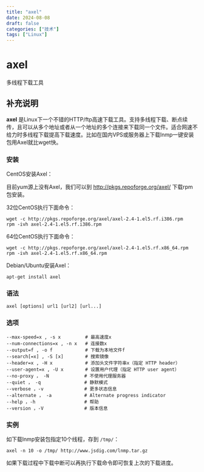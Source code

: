 ```yaml
---
title: "axel"
date: 2024-08-08
draft: false
categories: ["技术"]
tags: ["Linux"]
---
```

axel
===

多线程下载工具

## 补充说明

**axel** 是Linux下一个不错的HTTP/ftp高速下载工具。支持多线程下载、断点续传，且可以从多个地址或者从一个地址的多个连接来下载同一个文件。适合网速不给力时多线程下载提高下载速度。比如在国内VPS或服务器上下载lnmp一键安装包用Axel就比wget快。

###  安装

CentOS安装Axel：

目前yum源上没有Axel，我们可以到 http://pkgs.repoforge.org/axel/ 下载rpm包安装。

32位CentOS执行下面命令：

```shell
wget -c http://pkgs.repoforge.org/axel/axel-2.4-1.el5.rf.i386.rpm
rpm -ivh axel-2.4-1.el5.rf.i386.rpm
```

64位CentOS执行下面命令：

```shell
wget -c http://pkgs.repoforge.org/axel/axel-2.4-1.el5.rf.x86_64.rpm
rpm -ivh axel-2.4-1.el5.rf.x86_64.rpm
```

Debian/Ubuntu安装Axel：

```shell
apt-get install axel
```

###  语法

```shell
axel [options] url1 [url2] [url...]
```

###  选项

```shell
--max-speed=x , -s x         # 最高速度x
--num-connections=x , -n x   # 连接数x
--output=f , -o f            # 下载为本地文件f
--search[=x] , -S [x]        # 搜索镜像
--header=x , -H x            # 添加头文件字符串x（指定 HTTP header）
--user-agent=x , -U x        # 设置用户代理（指定 HTTP user agent）
--no-proxy ， -N             # 不使用代理服务器
--quiet ， -q                # 静默模式
--verbose ，-v               # 更多状态信息
--alternate ， -a            # Alternate progress indicator
--help ，-h                  # 帮助
--version ，-V               # 版本信息
```

###  实例

如下载lnmp安装包指定10个线程，存到 `/tmp/`：

```shell
axel -n 10 -o /tmp/ http://www.jsdig.com/lnmp.tar.gz
```

如果下载过程中下载中断可以再执行下载命令即可恢复上次的下载进度。


